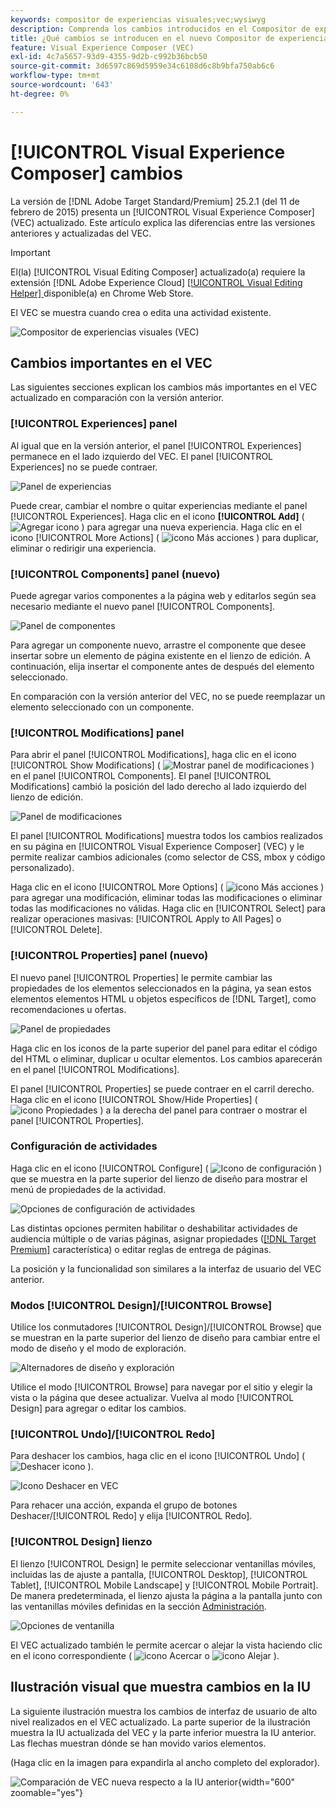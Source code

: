 ```yaml
---
keywords: compositor de experiencias visuales;vec;wysiwyg
description: Comprenda los cambios introducidos en el Compositor de experiencias visuales (VEC) en la versión de Adobe Target 25.2.1 (11 de febrero de 2025).
title: ¿Qué cambios se introducen en el nuevo Compositor de experiencias visuales (VEC)?
feature: Visual Experience Composer (VEC)
exl-id: 4c7a5657-93d9-4355-9d2b-c992b36bcb50
source-git-commit: 3d6597c869d5959e34c6108d6c8b9bfa750ab6c6
workflow-type: tm+mt
source-wordcount: '643'
ht-degree: 0%

---
```


# [!UICONTROL Visual Experience Composer] cambios

La versión de [!DNL Adobe Target Standard/Premium] 25.2.1 (del 11 de febrero de 2015) presenta un [!UICONTROL Visual Experience Composer] (VEC) actualizado. Este artículo explica las diferencias entre las versiones anteriores y actualizadas del VEC.

>[!IMPORTANT]
>
>El(la) [!UICONTROL Visual Editing Composer] actualizado(a) requiere la extensión [!DNL Adobe Experience Cloud] [[!UICONTROL Visual Editing Helper] ](/help/main/c-experiences/c-visual-experience-composer/r-troubleshoot-composer/visual-editing-helper-extension.md) disponible(a) en Chrome Web Store.

El VEC se muestra cuando crea o edita una actividad existente.

![Compositor de experiencias visuales (VEC)](/help/main/c-experiences/c-visual-experience-composer/assets/new-vec.png)

## Cambios importantes en el VEC

Las siguientes secciones explican los cambios más importantes en el VEC actualizado en comparación con la versión anterior.

### [!UICONTROL Experiences] panel

Al igual que en la versión anterior, el panel [!UICONTROL Experiences] permanece en el lado izquierdo del VEC. El panel [!UICONTROL Experiences] no se puede contraer.

![Panel de experiencias](/help/main/c-experiences/c-visual-experience-composer/assets/experiences-panel.png)

Puede crear, cambiar el nombre o quitar experiencias mediante el panel [!UICONTROL Experiences]. Haga clic en el icono **[!UICONTROL Add]** ( ![Agregar icono](/help/main/assets/icons/Add.svg) ) para agregar una nueva experiencia. Haga clic en el icono [!UICONTROL More Actions] ( ![icono Más acciones](/help/main/assets/icons/MoreSmall.svg) ) para duplicar, eliminar o redirigir una experiencia.

### [!UICONTROL Components] panel (nuevo)

Puede agregar varios componentes a la página web y editarlos según sea necesario mediante el nuevo panel [!UICONTROL Components].

![Panel de componentes](/help/main/c-experiences/c-visual-experience-composer/assets/components-panel.png)

Para agregar un componente nuevo, arrastre el componente que desee insertar sobre un elemento de página existente en el lienzo de edición. A continuación, elija insertar el componente antes de después del elemento seleccionado.

En comparación con la versión anterior del VEC, no se puede reemplazar un elemento seleccionado con un componente.

### [!UICONTROL Modifications] panel

Para abrir el panel [!UICONTROL Modifications], haga clic en el icono [!UICONTROL Show Modifications] ( ![Mostrar panel de modificaciones](/help/main/assets/icons/History.svg) ) en el panel [!UICONTROL Components]. El panel [!UICONTROL Modifications] cambió la posición del lado derecho al lado izquierdo del lienzo de edición.

![Panel de modificaciones](/help/main/c-experiences/c-visual-experience-composer/assets/modifications-panel.png)

El panel [!UICONTROL Modifications] muestra todos los cambios realizados en su página en [!UICONTROL Visual Experience Composer] (VEC) y le permite realizar cambios adicionales (como selector de CSS, mbox y código personalizado).

Haga clic en el icono [!UICONTROL More Options] ( ![icono Más acciones](/help/main/assets/icons/MoreSmall.svg) ) para agregar una modificación, eliminar todas las modificaciones o eliminar todas las modificaciones no válidas. Haga clic en [!UICONTROL Select] para realizar operaciones masivas: [!UICONTROL Apply to All Pages] o [!UICONTROL Delete].

### [!UICONTROL Properties] panel (nuevo)

El nuevo panel [!UICONTROL Properties] le permite cambiar las propiedades de los elementos seleccionados en la página, ya sean estos elementos elementos HTML u objetos específicos de [!DNL Target], como recomendaciones u ofertas.

![Panel de propiedades](/help/main/c-experiences/c-visual-experience-composer/assets/properties-panel.png)

Haga clic en los iconos de la parte superior del panel para editar el código del HTML o eliminar, duplicar u ocultar elementos. Los cambios aparecerán en el panel [!UICONTROL Modifications].

El panel [!UICONTROL Properties] se puede contraer en el carril derecho. Haga clic en el icono [!UICONTROL Show/Hide Properties] ( ![icono Propiedades](/help/main/assets/icons/Propertie.svg) ) a la derecha del panel para contraer o mostrar el panel [!UICONTROL Properties].

### Configuración de actividades

Haga clic en el icono [!UICONTROL Configure] ( ![Icono de configuración](/help/main/assets/icons/Setting.svg) ) que se muestra en la parte superior del lienzo de diseño para mostrar el menú de propiedades de la actividad.

![Opciones de configuración de actividades](/help/main/c-experiences/c-visual-experience-composer/assets/configure-options.png)

Las distintas opciones permiten habilitar o deshabilitar actividades de audiencia múltiple o de varias páginas, asignar propiedades ([[!DNL Target Premium]](/help/main/c-intro/intro.md#premium) característica) o editar reglas de entrega de páginas.

La posición y la funcionalidad son similares a la interfaz de usuario del VEC anterior.

### Modos [!UICONTROL Design]/[!UICONTROL Browse]

Utilice los conmutadores [!UICONTROL Design]/[!UICONTROL Browse] que se muestran en la parte superior del lienzo de diseño para cambiar entre el modo de diseño y el modo de exploración.

![Alternadores de diseño y exploración](/help/main/c-experiences/c-visual-experience-composer/assets/design-browse-mode.png)

Utilice el modo [!UICONTROL Browse] para navegar por el sitio y elegir la vista o la página que desee actualizar. Vuelva al modo [!UICONTROL Design] para agregar o editar los cambios.

### [!UICONTROL Undo]/[!UICONTROL Redo]

Para deshacer los cambios, haga clic en el icono [!UICONTROL Undo] ( ![Deshacer icono](/help/main/assets/icons/Undo.svg) ).

![Icono Deshacer en VEC](/help/main/c-experiences/c-visual-experience-composer/assets/undo.png)

Para rehacer una acción, expanda el grupo de botones Deshacer/[!UICONTROL Redo] y elija [!UICONTROL Redo].

### [!UICONTROL Design] lienzo

El lienzo [!UICONTROL Design] le permite seleccionar ventanillas móviles, incluidas las de ajuste a pantalla, [!UICONTROL Desktop], [!UICONTROL Tablet], [!UICONTROL Mobile Landscape] y [!UICONTROL Mobile Portrait]. De manera predeterminada, el lienzo ajusta la página a la pantalla junto con las ventanillas móviles definidas en la sección [Administración](/help/main/administrating-target/visual-experience-composer-set-up.md).

![Opciones de ventanilla](/help/main/c-experiences/c-visual-experience-composer/assets/viewports.png)

El VEC actualizado también le permite acercar o alejar la vista haciendo clic en el icono correspondiente ( ![icono Acercar](/help/main/assets/icons/ZoomIn.svg) o ![icono Alejar](/help/main/assets/icons/ZoomOut.svg) ).

## Ilustración visual que muestra cambios en la IU

La siguiente ilustración muestra los cambios de interfaz de usuario de alto nivel realizados en el VEC actualizado. La parte superior de la ilustración muestra la IU actualizada del VEC y la parte inferior muestra la IU anterior. Las flechas muestran dónde se han movido varios elementos.

(Haga clic en la imagen para expandirla al ancho completo del explorador).

![Comparación de VEC nueva respecto a la IU anterior](/help/main/c-experiences/c-visual-experience-composer/assets/vec-comparison.png){width="600" zoomable="yes"}